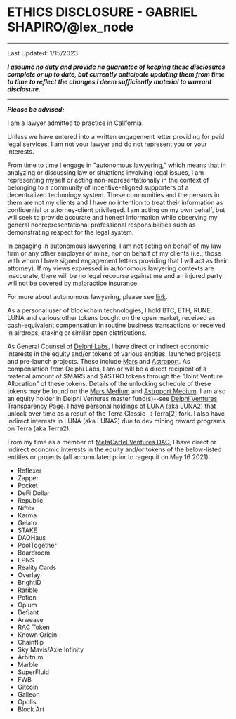 # ETHICS DISCLOSURE - GABRIEL SHAPIRO/@lex_node

----
Last Updated: 1/15/2023

***I assume no duty and provide no guarantee of keeping these disclosures complete or up to date, but currently anticipate updating them from time to time to reflect the changes I deem sufficiently material to warrant disclosure.***

----

***Please be advised:***

I am a lawyer admitted to practice in California. 

Unless we have entered into a written engagement letter providing for paid legal services, I am not your lawyer and do not represent you or your interests.

From time to time I engage in "autonomous lawyering," which means that in analyzing or discussing law or situations involving legal issues, I am representing myself or acting non-representationally in the context of belonging to a community of incentive-aligned supporters of a decentralized technology system. These communities and the persons in them are not my clients and I have no intention to treat their information as confidential or attorney-client privileged. I am acting on my own behalf, but will seek to provide accurate and honest information while observing my general nonrepresentational professional responsibilities such as demonstrating respect for the legal system. 

In engaging in autonomous lawyering, I am not acting on behalf of my law firm or any other employer of mine, nor on behalf of my clients (i.e., those with whom I have signed engagement letters providing that I will act as their attorney). If my views expressed in autonomous lawyering contexts are inaccurate, there will be no legal recourse against me and an injured party will not be covered by malpractice insurance.

For more about autonomous lawyering, please see [link](https://lexnode.substack.com/p/autonomous-lawyering). 

As a personal user of blockchain technologies, I hold BTC, ETH, RUNE, LUNA and various other tokens bought on the open market, received as cash-equivalent compensation in routine business transactions or received in airdrops, staking or similar open distributions. 

As General Counsel of [Delphi Labs](https://delphidigital.io/labs), I have direct or indirect economic interests in the equity and/or tokens of various entities, launched projects and pre-launch projects. These include [Mars](https://twitter.com/mars_protocol) and [Astroport](https://twitter.com/astroport_fi). As compensation from Delphi Labs, I am or will be a direct recipient of a material amount of $MARS and $ASTRO tokens through the "Joint Venture Allocation" of these tokens. Details of the unlocking schedule of these tokens may be found on the [Mars Medium](https://mars-protocol.medium.com/) and [Astroport Medium](https://astroport.medium.com/). I am also an equity holder in Delphi Ventures master fund(s)--see [Delphi Ventures Transparency Page](https://delphidigital.io/transparency). I have personal holdings of LUNA (aka LUNA2) that unlock over time as a result of the Terra Classic-->Terra[2] fork. I also have indirect interests in LUNA (aka LUNA2) due to dev mining reward programs on Terra (aka Terra2). 

From my time as a member of [MetaCartel Ventures DAO](https://metacartel.xyz/), I have direct or indirect economic interests in the equity and/or tokens of the below-listed entities or projects (all accumulated prior to ragequit on May 16 2021):

* Reflexer
* Zapper
* Pocket
* DeFi Dollar
* Republic 
* Niftex
* Karma
* Gelato
* STAKE
* DAOHaus
* PoolTogether
* Boardroom
* EPNS
* Reality Cards
* Overlay
* BrightID
* Rarible
* Potion
* Opium
* Defiant
* Arweave
* RAC Token
* Known Origin
* Chainflip
* Sky Mavis/Axie Infinity
* Arbitrum
* Marble
* SuperFluid
* FWB
* Gitcoin
* Galleon
* Opolis
* Block Art
